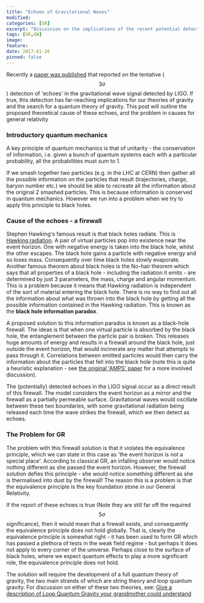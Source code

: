 ```yaml
---
title: "Echoes of Gravitational Waves"
modified:
categories: [GR]
excerpt: "Discussion on the implications of the recent potential detections of echoes in the LIGO GW signal"
tags: [GR,GW]
image:
feature:
date: 2017-01-26
pinned: false
---
```


Recently a [paper was published](https://arxiv.org/abs/1612.00266) that reported on the tentative ($$3 \sigma$$) detection of 'echoes' in the gravitational wave signal detected by LIGO. If true, this detection has far-reaching implications for our theories of gravity and the search for a quantum theory of gravity. This post will outline the proposed theoretical cause of these echoes, and the problem in causes for general relativity

### Introductory quantum mechanics
A key principle of quantum mechanics is that of unitarity - the conservation of information, i.e. given a bunch of quantum systems each with a particular probability, all the probabilities must sum to 1.

If we smash together two particles (e.g. in the LHC at CERN) then gather all the possible information on the particles that result (trajectories, charge, baryon number etc.) we should be able to recreate all the information about the original 2 smashed particles. This is because information is conserved in quantum mechanics. However we run into a problem when we try to apply this principle to black holes.

### Cause of the echoes - a firewall
Stephen Hawking's famous result is that black holes radiate. This is [Hawking radiation](https://en.wikipedia.org/wiki/Hawking_radiation). A pair of virtual particles pop into existence near the event horizon. One with negative energy is taken into the black hole, whilst the other escapes. The black hole gains a particle with negative energy and so loses mass. Consequently over time black holes slowly evaporate. Another famous theorem about black holes is the No-hair theorem which says that all properties of a black hole - including the radiation it emits - are determined by just 3 parameters, the mass, charge and angular momentum. This is a problem because it means that Hawking radiation is independent of the sort of material entering the black hole. There is no way to find out all the information about what was thrown into the black hole by getting all the possible information contained in the Hawking radiation. This is known as the **black hole information paradox**.

A proposed solution to this information paradox is known as a black-hole firewall. The ideas is that when one virtual particle is absorbed by the black hole, the entanglement between the particle pair is broken. This releases huge amounts of energy and results in a firewall around the black hole, just outside the event horizon, that would incinerate any matter that attempts to pass through it. Correlations between emitted particles would then carry the information about the particles that fell into the black hole (note this is quite a heuristic explanation - see [the original 'AMPS' paper](http://link.springer.com/article/10.1007%2FJHEP02%282013%29062) for a more involved discussion).

The (potentially) detected echoes in the LIGO signal occur as a direct result of this firewall. The model considers the event horizon as a mirror and the firewall as a partially permeable surface. Gravitational waves would oscillate between these two boundaries, with some gravitational radiation being released each time the wave strikes the firewall, which we then detect as echoes.


### The Problem for GR

The problem with this firewall solution is that it violates the equivalence principle, which we can state in this case as 'the event horizon is not a special place'. According to classical GR, an infalling observer would notice nothing different as she passed the event horizon. However, the firewall solution defies this principle - she would notice something different as she is thermalised into dust by the firewall! The reason this is a problem is that the equivalence principle is the key foundation stone in our General Relativity.

If the report of these echoes is true (Note they are still far off the required $$ 5 \sigma$$ significance), then it would mean that a firewall exists, and consequently the equivalence principle does not hold globally. That is, clearly the equivalence principle is somewhat right - it has been used to form GR which has passed a plethora of tests in the weak field regime - but perhaps it does not apply to every corner of the universe. Perhaps close to the surface of black holes, where we expect quantum effects to play a more significant role, the equivalence principle does not hold.

The solution will require the development of a full quantum theory of gravity, the two main strands of which are string theory and loop quantum gravity. For discussion on either of these two theories, see: [Give a description of Loop Quantum Gravity your grandmother could understand](http://physics.stackexchange.com/questions/2407/give-a-description-of-loop-quantum-gravity-your-grandmother-could-understand)
